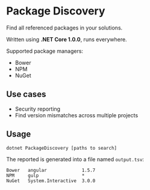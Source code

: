 # Package Discovery
Find all referenced packages in your solutions.

Written using **.NET Core 1.0.0**, runs everywhere.

Supported package managers:
 - Bower
 - NPM
 - NuGet

## Use cases
 - Security reporting
 - Find version mismatches across multiple projects

## Usage
`dotnet PackageDiscovery [paths to search]`

The reported is generated into a file named `output.tsv`:
```
Bower   angular             1.5.7
NPM     gulp                *
NuGet   System.Interactive  3.0.0
```
